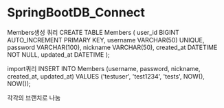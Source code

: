 # SpringBootDB_Connect

Members생성 쿼리
CREATE TABLE Members (
user_id BIGINT AUTO_INCREMENT PRIMARY KEY,
username VARCHAR(50) UNIQUE,
password VARCHAR(100),
nickname VARCHAR(50),
created_at DATETIME NOT NULL,
updated_at DATETIME
);


import쿼리
INSERT INTO Members (username, password, nickname, created_at, updated_at)
VALUES ('testuser', 'test1234', 'tests', NOW(), NOW());

각각의 브랜치로 나눔
